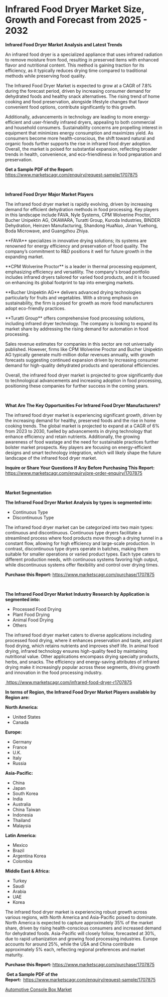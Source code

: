 <p><h1>Infrared Food Dryer Market Size, Growth and Forecast from 2025 - 2032</h1></p><p><strong>Infrared Food Dryer Market Analysis and Latest Trends</strong></p>
<p><p>An infrared food dryer is a specialized appliance that uses infrared radiation to remove moisture from food, resulting in preserved items with enhanced flavor and nutritional content. This method is gaining traction for its efficiency, as it typically reduces drying time compared to traditional methods while preserving food quality. </p><p>The Infrared Food Dryer Market is expected to grow at a CAGR of 7.8% during the forecast period, driven by increasing consumer demand for dehydrated foods and healthy snack alternatives. The rising trend of home cooking and food preservation, alongside lifestyle changes that favor convenient food options, contribute significantly to this growth. </p><p>Additionally, advancements in technology are leading to more energy-efficient and user-friendly infrared dryers, appealing to both commercial and household consumers. Sustainability concerns are propelling interest in equipment that minimizes energy consumption and maximizes yield. As consumers become more health-conscious, the shift toward natural and organic foods further supports the rise in infrared food dryer adoption. Overall, the market is poised for substantial expansion, reflecting broader trends in health, convenience, and eco-friendliness in food preparation and preservation.</p></p>
<p><strong>Get a Sample PDF of the Report:&nbsp;</strong> <a href="https://www.marketscagr.com/enquiry/request-sample/1707875?utm_campaign=1126&utm_medium=2&utm_source=Github&utm_content=ia&utm_term=25032025&utm_id=infrared-food-dryer">https://www.marketscagr.com/enquiry/request-sample/1707875</a></p>
<p>&nbsp;</p>
<p><strong>Infrared Food Dryer Major Market Players</strong></p>
<p><p>The infrared food dryer market is rapidly evolving, driven by increasing demand for efficient dehydration methods in food processing. Key players in this landscape include FAVA, Nyle Systems, CPM Wolverine Proctor, Bucher Unipektin AG, OKAWARA, Turatti Group, Kuroda Industries, BINDER Dehydration, Heinzen Manufacturing, Shandong HuaNuo, Jinan Yuehong, Boda Microwave, and Guangzhou Zhiya.</p><p>**FAVA** specializes in innovative drying solutions; its systems are renowned for energy efficiency and preservation of food quality. The company’s commitment to R&D positions it well for future growth in the expanding market.</p><p>**CPM Wolverine Proctor** is a leader in thermal processing equipment, emphasizing efficiency and versatility. The company's broad portfolio includes infrared dryers tailored for varied food products, and it is focused on enhancing its global footprint to tap into emerging markets.</p><p>**Bucher Unipektin AG** delivers advanced drying technologies particularly for fruits and vegetables. With a strong emphasis on sustainability, the firm is poised for growth as more food manufacturers adopt eco-friendly practices. </p><p>**Turatti Group** offers comprehensive food processing solutions, including infrared dryer technology. The company is looking to expand its market share by addressing the rising demand for automation in food processing.</p><p>Sales revenue estimates for companies in this sector are not universally published. However, firms like CPM Wolverine Proctor and Bucher Unipektin AG typically generate multi-million dollar revenues annually, with growth forecasts suggesting continued expansion driven by increasing consumer demand for high-quality dehydrated products and operational efficiencies.</p><p>Overall, the infrared food dryer market is projected to grow significantly due to technological advancements and increasing adoption in food processing, positioning these companies for further success in the coming years.</p></p>
<p>&nbsp;</p>
<p><strong>What Are The Key Opportunities For Infrared Food Dryer Manufacturers?</strong></p>
<p><p>The infrared food dryer market is experiencing significant growth, driven by the increasing demand for healthy, preserved foods and the rise in home cooking trends. The global market is projected to expand at a CAGR of 6% from 2023 to 2030, fuelled by advancements in drying technology that enhance efficiency and retain nutrients. Additionally, the growing awareness of food wastage and the need for sustainable practices further bolster market prospects. Key players are focusing on energy-efficient designs and smart technology integration, which will likely shape the future landscape of the infrared food dryer market.</p></p>
<p><strong>Inquire or Share Your Questions If Any Before Purchasing This Report:</strong> <a href="https://www.marketscagr.com/enquiry/pre-order-enquiry/1707875?utm_campaign=1126&utm_medium=2&utm_source=Github&utm_content=ia&utm_term=25032025&utm_id=infrared-food-dryer">https://www.marketscagr.com/enquiry/pre-order-enquiry/1707875</a></p>
<p>&nbsp;</p>
<p><strong>Market Segmentation</strong></p>
<p><strong>The Infrared Food Dryer Market Analysis by types is segmented into:</strong></p>
<p><ul><li>Continuous Type</li><li>Discontinuous Type</li></ul></p>
<p><p>The infrared food dryer market can be categorized into two main types: continuous and discontinuous. Continuous type dryers facilitate a streamlined process where food products move through a drying tunnel in a constant flow, allowing for high efficiency and large-scale production. In contrast, discontinuous type dryers operate in batches, making them suitable for smaller operations or varied product types. Each type caters to different production needs, with continuous systems favoring high output, while discontinuous systems offer flexibility and control over drying times.</p></p>
<p><strong>Purchase this Report:&nbsp;</strong><a href="https://www.marketscagr.com/purchase/1707875?utm_campaign=1126&utm_medium=2&utm_source=Github&utm_content=ia&utm_term=25032025&utm_id=infrared-food-dryer">https://www.marketscagr.com/purchase/1707875</a></p>
<p>&nbsp;</p>
<p><strong>The Infrared Food Dryer Market Industry Research by Application is segmented into:</strong></p>
<p><ul><li>Processed Food Drying</li><li>Plant Food Drying</li><li>Animal Food Drying</li><li>Others</li></ul></p>
<p><p>The infrared food dryer market caters to diverse applications including processed food drying, where it enhances preservation and taste, and plant food drying, which retains nutrients and improves shelf life. In animal food drying, infrared technology ensures high-quality feed by maintaining nutritional value. Other applications encompass drying specialty products, herbs, and snacks. The efficiency and energy-saving attributes of infrared drying make it increasingly popular across these segments, driving growth and innovation in the food processing industry.</p></p>
<p><a href="https://www.marketscagr.com/infrared-food-dryer-r1707875?utm_campaign=1126&utm_medium=2&utm_source=Github&utm_content=ia&utm_term=25032025&utm_id=infrared-food-dryer">&nbsp;https://www.marketscagr.com/infrared-food-dryer-r1707875</a></p>
<p><strong>In terms of Region, the Infrared Food Dryer Market Players available by Region are:</strong></p>
<p>
    <p> <strong> North America: </strong>
        <ul>
            <li>United States</li>
            <li>Canada</li>
        </ul>
        </p> 
    <p> <strong> Europe: </strong>
        <ul>
            <li>Germany</li>
            <li>France</li>
            <li>U.K.</li>
            <li>Italy</li>
            <li>Russia</li>
        </ul>
        </p> 
    <p> <strong> Asia-Pacific: </strong>
        <ul>
            <li>China</li>
            <li>Japan</li>
            <li>South Korea</li>
            <li>India</li>
            <li>Australia</li>
            <li>China Taiwan</li>
            <li>Indonesia</li>
            <li>Thailand</li>
            <li>Malaysia</li>
        </ul>
        </p> 
    <p> <strong> Latin America: </strong>
        <ul>
            <li>Mexico</li>
            <li>Brazil</li>
            <li>Argentina Korea</li>
            <li>Colombia</li>
        </ul>
        </p> 
    <p> <strong> Middle East & Africa: </strong>
        <ul>
            <li>Turkey</li>
            <li>Saudi</li>
            <li>Arabia</li>
            <li>UAE</li>
            <li>Korea</li>
        </ul>
    </p>
    </p>
<p><p>The infrared food dryer market is experiencing robust growth across various regions, with North America and Asia-Pacific poised to dominate. North America is expected to capture approximately 35% of the market share, driven by rising health-conscious consumers and increased demand for dehydrated foods. Asia-Pacific will closely follow, forecasted at 30%, due to rapid urbanization and growing food processing industries. Europe accounts for around 25%, while the USA and China contribute approximately 5% each, reflecting regional preferences and market maturity.</p></p>
<p><strong>Purchase this Report: </strong><a href="https://www.marketscagr.com/purchase/1707875?utm_campaign=1126&utm_medium=2&utm_source=Github&utm_content=ia&utm_term=25032025&utm_id=infrared-food-dryer">https://www.marketscagr.com/purchase/1707875</a></p>
<p>&nbsp;<strong>Get a Sample PDF of the Report:&nbsp;&nbsp;</strong><a href="https://www.marketscagr.com/enquiry/request-sample/1707875?utm_campaign=1126&utm_medium=2&utm_source=Github&utm_content=ia&utm_term=25032025&utm_id=infrared-food-dryer">https://www.marketscagr.com/enquiry/request-sample/1707875</a></p>
<p><strong></strong></p>
<p><p><a href="https://github.com/julyju69/Market-Research-Report-List-6/blob/main/automotive-console-box-market.md?utm_campaign=1126&utm_medium=2&utm_source=Github&utm_content=ia&utm_term=25032025&utm_id=infrared-food-dryer">Automotive Console Box Market</a></p></p>
